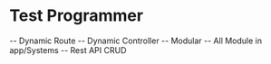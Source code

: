 
# Test Programmer 
-- Dynamic Route 
-- Dynamic Controller 
-- Modular 
-- All Module in app/Systems 
-- Rest API CRUD
